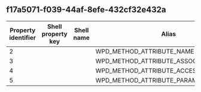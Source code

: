 ## f17a5071-f039-44af-8efe-432cf32e432a

Property identifier | Shell property key | Shell name | Alias
--- | --- | --- | ---
2 |  |  | WPD_METHOD_ATTRIBUTE_NAME
3 |  |  | WPD_METHOD_ATTRIBUTE_ASSOCIATED_FORMAT
4 |  |  | WPD_METHOD_ATTRIBUTE_ACCESS
5 |  |  | WPD_METHOD_ATTRIBUTE_PARAMETERS

